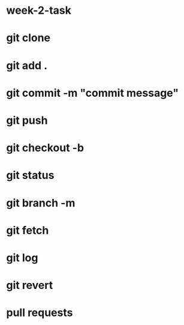 # week-2-task

# git clone <remote url>
# git add .
# git commit -m "commit message"
# git push
# git checkout -b <branch name>
# git status 
# git branch -m <new branch name>
# git fetch
# git log
# git revert <commit hash>
# pull requests